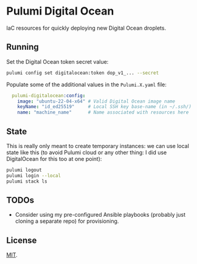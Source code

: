 # Pulumi Digital Ocean

IaC resources for quickly deploying new Digital Ocean droplets.

## Running

Set the Digital Ocean token secret value:

```sh
pulumi config set digitalocean:token dop_v1_... --secret
```

Populate some of the additional values in the `Pulumi.X.yaml` file:

```yaml
  pulumi-digitalocean:config:
    image: "ubuntu-22-04-x64" # Valid Digital Ocean image name
    keyName: "id_ed25519"     # Local SSH key base-name (in ~/.ssh/)
    name: "machine_name"      # Name associated with resources here
```

## State

This is really only meant to create temporary instances: we can use local state
like this (to avoid Pulumi cloud or any other thing: I did use DigitalOcean for
this too at one point):

```sh
pulumi logout
pulumi login --local
pulumi stack ls
```

## TODOs

- Consider using my pre-configured Ansible playbooks (probably just cloning a
separate repo) for provisioning.

## License

[MIT](/LICENSE).
